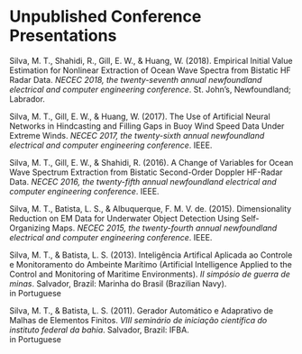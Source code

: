 Unpublished Conference Presentations
====================================

Silva, M. T., Shahidi, R., Gill, E. W., & Huang, W. (2018). Empirical
Initial Value Estimation for Nonlinear Extraction of Ocean Wave Spectra
from Bistatic HF Radar Data. *NECEC 2018, the twenty-seventh annual
newfoundland electrical and computer engineering conference*. St.
John’s, Newfoundland; Labrador.

Silva, M. T., Gill, E. W., & Huang, W. (2017). The Use of Artificial
Neural Networks in Hindcasting and Filling Gaps in Buoy Wind Speed Data
Under Extreme Winds. *NECEC 2017, the twenty-sixth annual newfoundland
electrical and computer engineering conference*. IEEE.

Silva, M. T., Gill, E. W., & Shahidi, R. (2016). A Change of Variables
for Ocean Wave Spectrum Extraction from Bistatic Second-Order Doppler
HF-Radar Data. *NECEC 2016, the twenty-fifth annual newfoundland
electrical and computer engineering conference*. IEEE.

Silva, M. T., Batista, L. S., & Albuquerque, F. M. V. de. (2015).
Dimensionality Reduction on EM Data for Underwater Object Detection
Using Self-Organizing Maps. *NECEC 2015, the twenty-fourth annual
newfoundland electrical and computer engineering conference*. IEEE.

Silva, M. T., & Batista, L. S. (2013). Inteligência Artifical Aplicada
ao Controle e Monitoramento do Ambeinte Marítimo (Artificial
Intelligence Applied to the Control and Monitoring of Maritime
Environments). *II simpósio de guerra de minas*. Salvador, Brazil:
Marinha do Brasil (Brazilian Navy).  
in Portuguese

Silva, M. T., & Batista, L. S. (2011). Gerador Automático e Adaprativo
de Malhas de Elementos Finitos. *VIII seminário de iniciação científica
do instituto federal da bahia*. Salvador, Brazil: IFBA.  
in Portuguese
